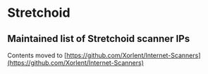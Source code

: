 # Stretchoid
## Maintained list of Stretchoid scanner IPs
Contents moved to [https://github.com/Xorlent/Internet-Scanners](https://github.com/Xorlent/Internet-Scanners)
